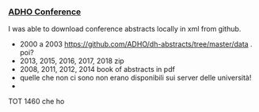 ### <a href="https://adho.org/conference" target="_blank">ADHO Conference</a>

I was able to download conference abstracts locally in xml from github.

- 2000 a 2003 https://github.com/ADHO/dh-abstracts/tree/master/data . poi?
- 2013, 2015, 2016, 2017, 2018 zip
- 2008, 2011, 2012, 2014 book of abstracts in pdf
- quelle che non ci sono non erano disponibili sui server delle università!
- 

TOT 1460 che ho

